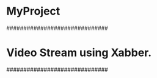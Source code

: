 # MyProject

##############################
# Video Stream using Xabber. #
##############################
